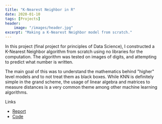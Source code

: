 ```yaml
---
title: "K-Nearest Neighbor in R"
date: 2020-01-10
tags: [Projects]
header:
    image: "/images/header.jpg"
excerpt: "Making a K-Nearest Neighbor model from scratch."
---
```

In this project (final project for principles of Data Science), I constructed a K-Nearest Neighbor algorithm from scratch using no libraries for the computation. The algorithm was tested on images of digits, and attempting to predict what number is written.

The main goal of this was to understand the mathematics behind "higher" level models and to not treat them as black boxes. While KNN is definitely simple in the grand scheme, the usage of linear algebra and matrices to measure distances is a very common theme among other machine learning algorithms.

Links
* [Report](https://github.com/francogonzales/knn_from_scratch/blob/master/Final%20Project.pdf)
* [Code](https://github.com/francogonzales/knn_from_scratch/blob/master/Final%20Project.R)